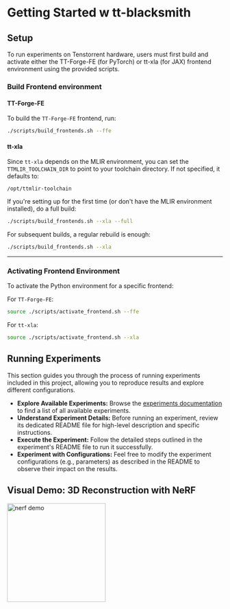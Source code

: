 # Getting Started w tt-blacksmith

## Setup

To run experiments on Tenstorrent hardware, users must first build and activate either the TT-Forge-FE (for PyTorch) or tt-xla (for JAX) frontend environment using the provided scripts.

### Build Frontend environment

#### TT-Forge-FE

To build the `TT-Forge-FE` frontend, run:
```bash
./scripts/build_frontends.sh --ffe
```

#### tt-xla

Since `tt-xla` depends on the MLIR environment, you can set the `TTMLIR_TOOLCHAIN_DIR` to point to your toolchain directory. If not specified, it defaults to:
```
/opt/ttmlir-toolchain
```

If you're setting up for the first time (or don't have the MLIR environment installed), do a full build:
```bash
./scripts/build_frontends.sh --xla --full
```

For subsequent builds, a regular rebuild is enough:
```bash
./scripts/build_frontends.sh --xla
```

---

### Activating Frontend Environment

To activate the Python environment for a specific frontend:

For `TT-Forge-FE`:
```bash
source ./scripts/activate_frontend.sh --ffe
```

For `tt-xla`:
```bash
source ./scripts/activate_frontend.sh --xla
```

## Running Experiments

This section guides you through the process of running experiments included in this project, allowing you to reproduce results and explore different configurations.

- **Explore Available Experiments:** Browse the [experiments documentation](./experiments.md) to find a list of all available experiments.
- **Understand Experiment Details:** Before running an experiment, review its dedicated README file for high-level description and specific instructions.
- **Execute the Experiment:** Follow the detailed steps outlined in the experiment's README file to run it successfully.
- **Experiment with Configurations:** Feel free to modify the experiment configurations (e.g., parameters) as described in the README to observe their impact on the results.

## Visual Demo: 3D Reconstruction with NeRF

<img src="./docs/src/imgs/nerf_demo.gif" alt="nerf demo" height="230"/>
